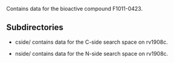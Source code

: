 Contains data for the bioactive compound F1011-0423.

## Subdirectories

- cside/ contains data for the C-side search space on rv1908c.

- nside/ contains data for the N-side search space on rv1908c.

